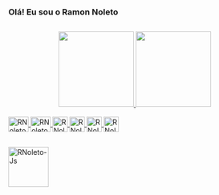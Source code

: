 ### Olá! Eu sou o Ramon Noleto
##
<div align="center">
  <a href="https://github.com/RNoleto">
  <img height="150em" src="https://github-readme-stats.vercel.app/api?username=RNoleto&show_icons=true&theme=dark&include_all_commits=true&count_private=true"/>
  <img height="150em" src="https://github-readme-stats.vercel.app/api/top-langs/?username=RNoleto&layout=compact&langs_count=7&theme=dark"/>
</div>
<div style="display: inline_block"><br>
  <img align="center" alt="RNoleto-HTML" height="30" width="40" src="https://cdn.jsdelivr.net/gh/devicons/devicon/icons/html5/html5-original.svg">
  <img align="center" alt="RNoleto-CSS" height="30" width="40" src="https://cdn.jsdelivr.net/gh/devicons/devicon/icons/css3/css3-original.svg">
  <img align="center" alt="RNoleto-Js" height="30" widht="40" src="https://cdn.jsdelivr.net/gh/devicons/devicon/icons/javascript/javascript-original.svg"/>
  <img align="center" alt="RNoleto-Js" height="30" widht="40" src="https://cdn.jsdelivr.net/gh/devicons/devicon/icons/flutter/flutter-original.svg"/>
  <img align="center" alt="RNoleto-Js" height="30" widht="40" src="https://cdn.jsdelivr.net/gh/devicons/devicon/icons/react/react-original.svg"/>
  <img align="center" alt="RNoleto-Js" height="30" widht="40" src="https://cdn.jsdelivr.net/gh/devicons/devicon/icons/visualstudio/visualstudio-plain.svg"/>
</div> 
  
##

  <div style="display: inline_block">
    
  <a href="https://www.linkedin.com/in/ramon-noleto-b0913545/" target="_blank"><img align="center" alt="RNoleto-Js" height="80" widht="90" src="https://cdn.jsdelivr.net/gh/devicons/devicon/icons/linkedin/linkedin-original-wordmark.svg"/></a>
  </div>
  
